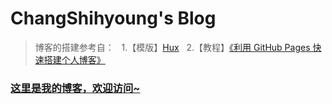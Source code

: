 # ChangShihyoung's Blog

> 博客的搭建参考自：  
> 1.【模版】[Hux](https://github.com/Huxpro/huxpro.github.io)   
> 2.【教程】[《利用 GitHub Pages 快速搭建个人博客》](http://www.jianshu.com/p/e68fba58f75c)   
> 
### [这里是我的博客，欢迎访问~](https://changshihyoung.github.io/)
